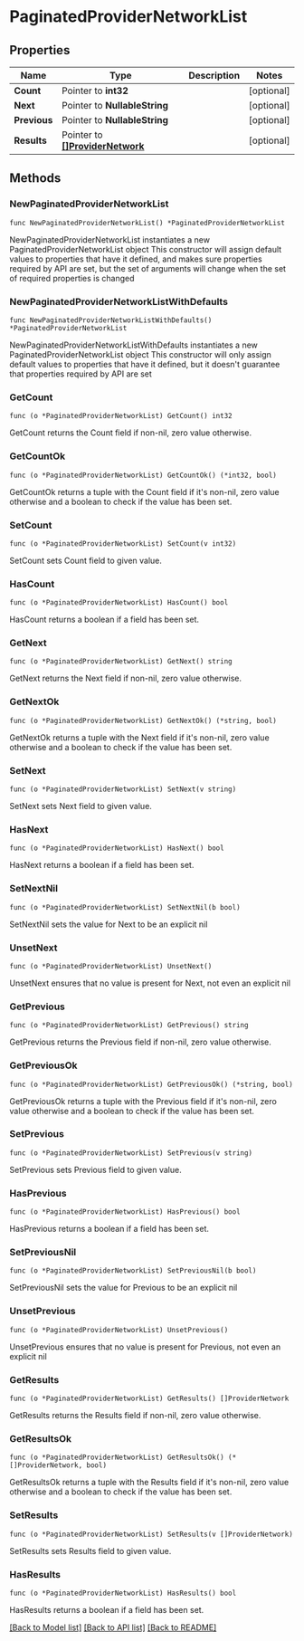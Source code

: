 # PaginatedProviderNetworkList

## Properties

Name | Type | Description | Notes
------------ | ------------- | ------------- | -------------
**Count** | Pointer to **int32** |  | [optional] 
**Next** | Pointer to **NullableString** |  | [optional] 
**Previous** | Pointer to **NullableString** |  | [optional] 
**Results** | Pointer to [**[]ProviderNetwork**](ProviderNetwork.md) |  | [optional] 

## Methods

### NewPaginatedProviderNetworkList

`func NewPaginatedProviderNetworkList() *PaginatedProviderNetworkList`

NewPaginatedProviderNetworkList instantiates a new PaginatedProviderNetworkList object
This constructor will assign default values to properties that have it defined,
and makes sure properties required by API are set, but the set of arguments
will change when the set of required properties is changed

### NewPaginatedProviderNetworkListWithDefaults

`func NewPaginatedProviderNetworkListWithDefaults() *PaginatedProviderNetworkList`

NewPaginatedProviderNetworkListWithDefaults instantiates a new PaginatedProviderNetworkList object
This constructor will only assign default values to properties that have it defined,
but it doesn't guarantee that properties required by API are set

### GetCount

`func (o *PaginatedProviderNetworkList) GetCount() int32`

GetCount returns the Count field if non-nil, zero value otherwise.

### GetCountOk

`func (o *PaginatedProviderNetworkList) GetCountOk() (*int32, bool)`

GetCountOk returns a tuple with the Count field if it's non-nil, zero value otherwise
and a boolean to check if the value has been set.

### SetCount

`func (o *PaginatedProviderNetworkList) SetCount(v int32)`

SetCount sets Count field to given value.

### HasCount

`func (o *PaginatedProviderNetworkList) HasCount() bool`

HasCount returns a boolean if a field has been set.

### GetNext

`func (o *PaginatedProviderNetworkList) GetNext() string`

GetNext returns the Next field if non-nil, zero value otherwise.

### GetNextOk

`func (o *PaginatedProviderNetworkList) GetNextOk() (*string, bool)`

GetNextOk returns a tuple with the Next field if it's non-nil, zero value otherwise
and a boolean to check if the value has been set.

### SetNext

`func (o *PaginatedProviderNetworkList) SetNext(v string)`

SetNext sets Next field to given value.

### HasNext

`func (o *PaginatedProviderNetworkList) HasNext() bool`

HasNext returns a boolean if a field has been set.

### SetNextNil

`func (o *PaginatedProviderNetworkList) SetNextNil(b bool)`

 SetNextNil sets the value for Next to be an explicit nil

### UnsetNext
`func (o *PaginatedProviderNetworkList) UnsetNext()`

UnsetNext ensures that no value is present for Next, not even an explicit nil
### GetPrevious

`func (o *PaginatedProviderNetworkList) GetPrevious() string`

GetPrevious returns the Previous field if non-nil, zero value otherwise.

### GetPreviousOk

`func (o *PaginatedProviderNetworkList) GetPreviousOk() (*string, bool)`

GetPreviousOk returns a tuple with the Previous field if it's non-nil, zero value otherwise
and a boolean to check if the value has been set.

### SetPrevious

`func (o *PaginatedProviderNetworkList) SetPrevious(v string)`

SetPrevious sets Previous field to given value.

### HasPrevious

`func (o *PaginatedProviderNetworkList) HasPrevious() bool`

HasPrevious returns a boolean if a field has been set.

### SetPreviousNil

`func (o *PaginatedProviderNetworkList) SetPreviousNil(b bool)`

 SetPreviousNil sets the value for Previous to be an explicit nil

### UnsetPrevious
`func (o *PaginatedProviderNetworkList) UnsetPrevious()`

UnsetPrevious ensures that no value is present for Previous, not even an explicit nil
### GetResults

`func (o *PaginatedProviderNetworkList) GetResults() []ProviderNetwork`

GetResults returns the Results field if non-nil, zero value otherwise.

### GetResultsOk

`func (o *PaginatedProviderNetworkList) GetResultsOk() (*[]ProviderNetwork, bool)`

GetResultsOk returns a tuple with the Results field if it's non-nil, zero value otherwise
and a boolean to check if the value has been set.

### SetResults

`func (o *PaginatedProviderNetworkList) SetResults(v []ProviderNetwork)`

SetResults sets Results field to given value.

### HasResults

`func (o *PaginatedProviderNetworkList) HasResults() bool`

HasResults returns a boolean if a field has been set.


[[Back to Model list]](../README.md#documentation-for-models) [[Back to API list]](../README.md#documentation-for-api-endpoints) [[Back to README]](../README.md)


